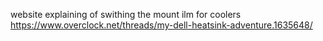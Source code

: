
website explaining of swithing the mount ilm for coolers
https://www.overclock.net/threads/my-dell-heatsink-adventure.1635648/
